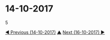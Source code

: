 # 14-10-2017
5

[◀ Previous (14-10-2017)](https://github.com/humayuns/Workspace/blob/master/Diary/2017/October/14/notebook.md) [▲](https://github.com/humayuns/Workspace/tree/master/Diary/2017/October)
[Next (16-10-2017) ▶](https://github.com/humayuns/Workspace/blob/master/Diary/2017/October/16/notebook.md)